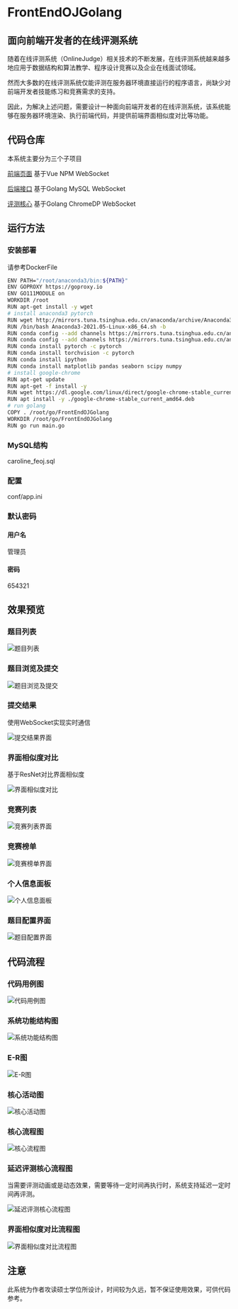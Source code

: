# FrontEndOJGolang
## 面向前端开发者的在线评测系统

随着在线评测系统（OnlineJudge）相关技术的不断发展，在线评测系统越来越多地应用于数据结构和算法教学、程序设计竞赛以及企业在线面试领域。

然而大多数的在线评测系统仅能评测在服务器环境直接运行的程序语言，尚缺少对前端开发者技能练习和竞赛需求的支持。

因此，为解决上述问题，需要设计一种面向前端开发者的在线评测系统，该系统能够在服务器环境渲染、执行前端代码，并提供前端界面相似度对比等功能。

## 代码仓库

本系统主要分为三个子项目

[前端页面](https://github.com/SUTFutureCoder/FrontEndOJFrontEnd) 基于Vue NPM WebSocket

[后端接口](https://github.com/SUTFutureCoder/FrontEndOJGolang) 基于Golang MySQL WebSocket

[评测核心](https://github.com/SUTFutureCoder/FrontEndOJGolang) 基于Golang ChromeDP WebSocket

## 运行方法

### 安装部署

请参考DockerFile

```bash
ENV PATH="/root/anaconda3/bin:${PATH}"
ENV GOPROXY https://goproxy.io
ENV GO111MODULE on
WORKDIR /root
RUN apt-get install -y wget
# install anaconda3 pytorch
RUN wget http://mirrors.tuna.tsinghua.edu.cn/anaconda/archive/Anaconda3-2021.05-Linux-x86_64.sh
RUN /bin/bash Anaconda3-2021.05-Linux-x86_64.sh -b
RUN conda config --add channels https://mirrors.tuna.tsinghua.edu.cn/anaconda/pkgs/free/
RUN conda config --add channels https://mirrors.tuna.tsinghua.edu.cn/anaconda/pkgs/main/
RUN conda install pytorch -c pytorch
RUN conda install torchvision -c pytorch
RUN conda install ipython
RUN conda install matplotlib pandas seaborn scipy numpy
# install google-chrome
RUN apt-get update
RUN apt-get -f install -y
RUN wget https://dl.google.com/linux/direct/google-chrome-stable_current_amd64.deb
RUN apt install -y ./google-chrome-stable_current_amd64.deb
# run golang
COPY . /root/go/FrontEndOJGolang
WORKDIR /root/go/FrontEndOJGolang
RUN go run main.go
```

### MySQL结构

caroline_feoj.sql

### 配置

conf/app.ini

### 默认密码

#### 用户名

管理员

#### 密码

654321

## 效果预览

### 题目列表

![题目列表](https://github.com/SUTFutureCoder/FrontEndOJGolang/blob/master/sample/image40.png?raw=true)

### 题目浏览及提交

![题目浏览及提交](https://github.com/SUTFutureCoder/FrontEndOJGolang/blob/master/sample/image41.png?raw=true)

### 提交结果

使用WebSocket实现实时通信

![提交结果界面](https://github.com/SUTFutureCoder/FrontEndOJGolang/blob/master/sample/image42.png?raw=true)

### 界面相似度对比

基于ResNet对比界面相似度

![界面相似度对比](https://github.com/SUTFutureCoder/FrontEndOJGolang/blob/master/sample/image43.png?raw=true)

### 竞赛列表

![竞赛列表界面](https://github.com/SUTFutureCoder/FrontEndOJGolang/blob/master/sample/image44.png?raw=true)

### 竞赛榜单

![竞赛榜单界面](https://github.com/SUTFutureCoder/FrontEndOJGolang/blob/master/sample/image45.png?raw=true)

### 个人信息面板

![个人信息面板](https://github.com/SUTFutureCoder/FrontEndOJGolang/blob/master/sample/image46.png?raw=true)

### 题目配置界面

![题目配置界面](https://github.com/SUTFutureCoder/FrontEndOJGolang/blob/master/sample/image47.png?raw=true)

## 代码流程

### 代码用例图

![代码用例图](https://github.com/SUTFutureCoder/FrontEndOJGolang/blob/master/sample/image21.png?raw=true)

### 系统功能结构图

![系统功能结构图](https://github.com/SUTFutureCoder/FrontEndOJGolang/blob/master/sample/image22.png?raw=true)

### E-R图

![E-R图](https://github.com/SUTFutureCoder/FrontEndOJGolang/blob/master/sample/image25.png?raw=true)

### 核心活动图

![核心活动图](https://github.com/SUTFutureCoder/FrontEndOJGolang/blob/master/sample/image30.png?raw=true)

### 核心流程图

![核心流程图](https://github.com/SUTFutureCoder/FrontEndOJGolang/blob/master/sample/image31.png?raw=true)

### 延迟评测核心流程图

当需要评测动画或是动态效果，需要等待一定时间再执行时，系统支持延迟一定时间再评测。

![延迟评测核心流程图](https://github.com/SUTFutureCoder/FrontEndOJGolang/blob/master/sample/image31.png?raw=true)

### 界面相似度对比流程图

![界面相似度对比流程图](https://github.com/SUTFutureCoder/FrontEndOJGolang/blob/master/sample/image38.png?raw=true)

## 注意

此系统为作者攻读硕士学位所设计，时间较为久远，暂不保证使用效果，可供代码参考。

